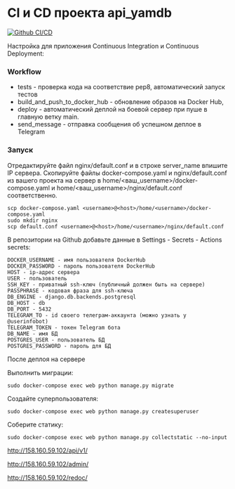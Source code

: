 # CI и CD проекта api_yamdb
[![Github CI/CD](https://github.com/lllleeenna/yamdb_final/actions/workflows/yamdb_workflow.yml/badge.svg)](https://github.com/lllleeenna/yamdb_final/actions/)

Настройка для приложения Continuous Integration и Continuous Deployment:
### Workflow
- tests - проверка кода на соответствие pep8, автоматический запуск тестов
- build_and_push_to_docker_hub - обновление образов на Docker Hub,
- deploy - автоматический деплой на боевой сервер при пуше в главную ветку main.
- send_message - отправка сообщения об успешном деплое в Telegram

### Запуск
Отредактируйте файл nginx/default.conf и в строке server_name впишите 
IP сервера.
Скопируйте файлы docker-compose.yaml и nginx/default.conf из вашего проекта 
на сервер в home/<ваш_username>/docker-compose.yaml и 
home/<ваш_username>/nginx/default.conf соответственно.
```
scp docker-compose.yaml <username>@<host>/home/<username>/docker-compose.yaml
sudo mkdir nginx
scp default.conf <username>@<host>/home/<username>/nginx/default.conf
```
В репозитории на Github добавьте данные в Settings - Secrets - Actions secrets:
```
DOCKER_USERNAME - имя пользователя DockerHub
DOCKER_PASSWORD - пароль пользователя DockerHub
HOST - ip-адрес сервера
USER - пользователь
SSH_KEY - приватный ssh-ключ (публичный должен быть на сервере)
PASSPHRASE - кодовая фраза для ssh-ключа
DB_ENGINE - django.db.backends.postgresql
DB_HOST - db
DB_PORT - 5432
TELEGRAM_TO - id своего телеграм-аккаунта (можно узнать у @userinfobot)
TELEGRAM_TOKEN - токен Telegram бота
DB_NAME - имя БД
POSTGRES_USER - пользователь БД
POSTGRES_PASSWORD - пароль для БД
```
После деплоя на сервере

Выполнить миграции:

```
sudo docker-compose exec web python manage.py migrate
```

Создайте суперпользователя:

```
sudo docker-compose exec web python manage.py createsuperuser
```

Соберите статику:

```
sudo docker-compose exec web python manage.py collectstatic --no-input
```
http://158.160.59.102/api/v1/

http://158.160.59.102/admin/
 
http://158.160.59.102/redoc/